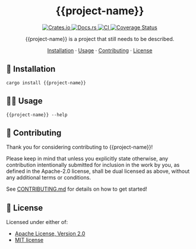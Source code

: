 <h1 align="center">{{project-name}}</h1>
<p align="center">
  <a href="https://crates.io/crates/{{project-name}}">
    <img alt="Crates.io" src="https://img.shields.io/crates/v/{{project-name}}.svg" />
  </a>
  <a href="https://docs.rs/{{project-name}}">
    <img alt="Docs.rs" src="https://docs.rs/{{project-name}}/badge.svg" />
  </a>
  <a href="https://github.com/{{gh-username}}/{{project-name}}/actions">
    <img alt="CI" src="https://github.com/{{gh-username}}/{{project-name}}/workflows/CI/badge.svg" />
  </a>
  <a href="https://coveralls.io/github/{{gh-username}}/{{project-name}}?branch=main">
    <img alt="Coverage Status" src="https://coveralls.io/repos/github/{{gh-username}}/{{project-name}}/badge.svg?branch=main" />
  </a>
</p>

<p align="center">
  {{project-name}} is a project that still needs to be described.
</p>

<p align="center">
  <a href="#🚀-installation">Installation</a>
  ·
  <a href="#🧑‍💻-usage">Usage</a>
  ·
  <a href="#🤝-contributing">Contributing</a>
  ·
  <a href="#📝-license">License</a>
</p>

## 🚀 Installation

```shell
cargo install {{project-name}}
```

## 🧑‍💻 Usage

```shell
{{project-name}} --help
```

## 🤝 Contributing

Thank you for considering contributing to {{project-name}}!

Please keep in mind that unless you explicitly state otherwise, any contribution intentionally submitted
for inclusion in the work by you, as defined in the Apache-2.0 license, shall be
dual licensed as above, without any additional terms or conditions.

See [CONTRIBUTING.md](CONTRIBUTING.md) for details on how to get started!

## 📝 License

Licensed under either of:
- [Apache License, Version 2.0](LICENSE-APACHE)
- [MIT license](LICENSE-MIT)
